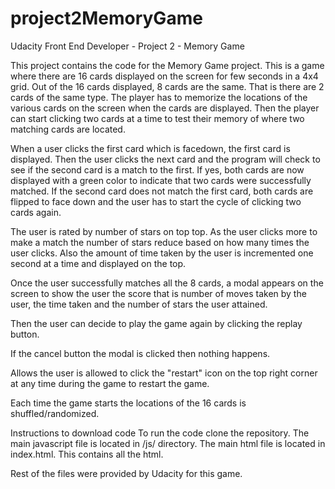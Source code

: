 # project2MemoryGame
Udacity Front End Developer - Project 2 - Memory Game

This project contains the code for the Memory Game project.
This is a game where there are 16 cards displayed on the screen for few seconds in a 4x4 grid. Out of the 16 cards displayed, 8 cards are the same. That is there are 2 cards of the same type. The player has to memorize the locations of the various cards on the screen when the cards are displayed. Then the player can start clicking two cards at a time to test their memory of where two matching cards are located.

When a user clicks the first card which is facedown, the first card is displayed. Then the user clicks the next card and the program will check to see if the second card is a match to the first. If yes, both cards are now displayed with a green color to indicate that two cards were successfully matched. If the second card does not match the first card, both cards are flipped to face down and the user has to start the cycle of clicking two cards again.

The user is rated by number of stars on top top. As the user clicks more to make a match the number of stars reduce based on how many times the user clicks. Also the amount of time taken by the user is incremented one second at a time and displayed on the top.

Once the user successfully matches all the 8 cards, a modal appears on the screen to show the user the score that is number of moves taken by the user, the time taken and the number of stars the user attained.

Then the user can decide to play the game again by clicking the replay button.

If the cancel button the modal is clicked then nothing happens.

Allows the user is allowed to click the "restart" icon on the top right corner at any time during the game to restart the game. 

Each time the game starts the locations of the 16 cards is shuffled/randomized.

Instructions to download code
To  run the code clone the repository. The main javascript file is located in /js/ directory. The main html file is located in index.html. This contains all the html.

Rest of the files were provided by Udacity for this game. 
